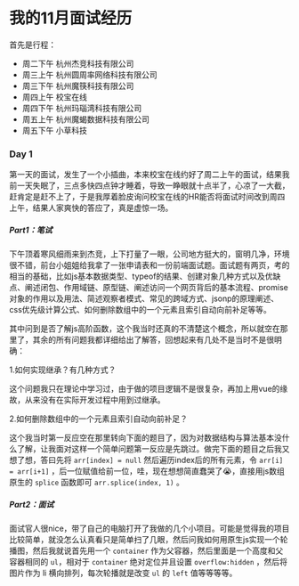 # 我的11月面试经历

首先是行程：

- 周二下午 杭州杰竞科技有限公司
- 周三上午 杭州圆周率网络科技有限公司
- 周三下午 杭州魔筷科技有限公司
- 周四上午 校宝在线
- 周四下午 杭州玛瑙湾科技有限公司
- 周五上午 杭州魔蝎数据科技有限公司
- 周五下午 小草科技 

### Day 1

第一天的面试，发生了一个小插曲，本来校宝在线约好了周二上午的面试，结果我前一天失眠了，三点多快四点钟才睡着，导致一睁眼就十点半了，心凉了一大截，赶肯定是赶不上了，于是我厚着脸皮询问校宝在线的HR能否将面试时间改到周四上午，结果人家爽快的答应了，真是虚惊一场。

##### Part1：笔试

下午顶着寒风细雨来到杰竞，上下打量了一眼，公司地方挺大的，窗明几净，环境很不错，前台小姐姐给我拿了一张申请表和一份前端面试题。面试题有两页，考的相当的基础，比如js基本数据类型、typeof的结果、创建对象几种方式以及优缺点、阐述闭包、作用域链、原型链、阐述访问一个网页背后的基本流程、promise对象的作用以及用法、简述观察者模式、常见的跨域方式、jsonp的原理阐述、css优先级计算公式、如何删除数组中的一个元素且索引自动向前补足等等。

其中问到是否了解js高阶函数，这个我当时还真的不清楚这个概念，所以就空在那里了，其余的所有问题我都详细给出了解答，回想起来有几处不是当时不是很明确：

1.如何实现继承？有几种方式？ 

​	这个问题我只在理论中学习过，由于做的项目逻辑不是很复杂，再加上用vue的缘故，从来没有在实际开发过程中用到过继承。

2.如何删除数组中的一个元素且索引自动向前补足？

​	这个我当时第一反应空在那里转向下面的题目了，因为对数据结构与算法基本没什么了解，让我面对这样一个简单问题第一反应是先跳过。做完下面的题目之后我又想了想，答曰先将 `arr[index] = null` 然后遍历index后的所有元素，令 `arr[i] = arr[i+1]` ，后一位赋值给前一位，哇，现在想想简直蠢哭了😭，直接用js数组原生的 `splice` 函数即可 `arr.splice(index, 1)` 。

##### Part2：面试

面试官人很nice，带了自己的电脑打开了我做的几个小项目。可能是觉得我的项目比较简单，就没怎么认真看只是简单扫了几眼，然后问我如何用原生js实现一个轮播图，然后我就说首先用一个 `container` 作为父容器，然后里面是一个高度和父容器相同的 `ul`，相对于 `container` 绝对定位并且设置 `overflow:hidden` ，然后将图片作为 li 横向排列，每次轮播就是改变 `ul` 的 `left` 值等等等等。